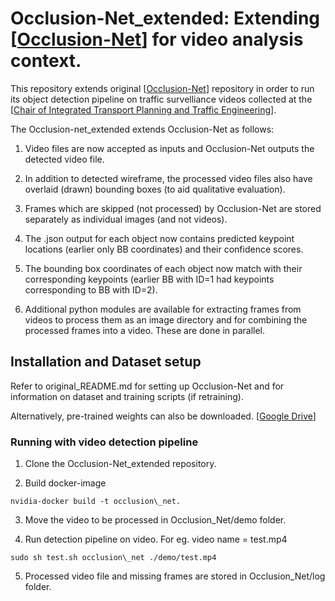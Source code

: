 Occlusion-Net\_extended: Extending [[Occlusion-Net](https://github.com/dineshreddy91/Occlusion\_Net)] for video analysis context.
======================
This repository extends original [[Occlusion-Net](https://github.com/dineshreddy91/Occlusion\_Net)] repository in order to run its object detection pipeline on traffic survelliance videos collected at the [[Chair of Integrated Transport Planning and Traffic Engineering](https://tu-dresden.de/bu/verkehr/ivs/ivst/studium?set_language=en)].

The Occlusion-net\_extended extends Occlusion-Net as follows:

1) Video files are now accepted as inputs and Occlusion-Net outputs the detected video file.

2) In addition to detected wireframe, the processed video files also have overlaid (drawn) bounding boxes (to aid qualitative evaluation).

3) Frames which are skipped (not processed) by Occlusion-Net are stored separately as individual images (and not videos).

4) The .json output for each object now contains predicted keypoint locations (earlier only BB coordinates) and their confidence scores.

5) The bounding box coordinates of each object now match with their corresponding keypoints (earlier BB with ID=1 had keypoints corresponding to BB with ID=2).

6) Additional python modules are available for extracting frames from videos to process them as an image directory and for combining the processed frames into a video. These are done in parallel.


## Installation and Dataset setup
Refer to original\_README.md for setting up Occlusion-Net and for information on dataset and training scripts (if retraining).

Alternatively, pre-trained weights can also be downloaded. [[Google Drive](https://drive.google.com/open?id=1EUmhzeuMUnv5whv0ZmmOHTbtUiWdeDly)]



### Running with video detection pipeline

1) Clone the Occlusion-Net\_extended repository.

2) Build docker-image

```
nvidia-docker build -t occlusion\_net.

```

3) Move the video to be processed in Occlusion\_Net/demo folder.

4) Run detection pipeline on video. For eg. video name = test.mp4

```
sudo sh test.sh occlusion\_net ./demo/test.mp4
```
5) Processed video file and missing frames are stored in Occlusion\_Net/log folder.




